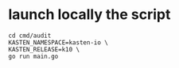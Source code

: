 # launch locally the script 

```
cd cmd/audit 
KASTEN_NAMESPACE=kasten-io \
KASTEN_RELEASE=k10 \
go run main.go
```
